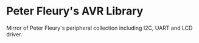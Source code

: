 Peter Fleury's AVR Library
========================

Mirror of Peter Fleury's peripheral collection including I2C, UART and LCD driver.
